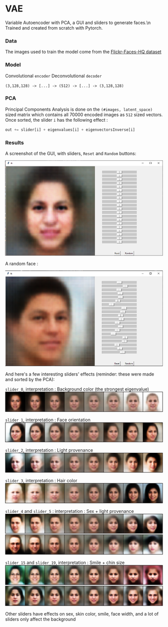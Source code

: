 # VAE
Variable Autoencoder with PCA, a GUI and sliders to generate faces.\n
Trained and created from scratch with Pytorch.

### Data

The images used to train the model come from the [Flickr-Faces-HQ dataset](https://github.com/NVlabs/ffhq-dataset)

### Model

Convolutional `encoder`
Deconvolutional `decoder`

`(3,128,128) -> [...] -> (512) -> [...] -> (3,128,128)`

### PCA

Principal Components Analysis is done on the `(#images, latent_space)` sized matrix which contains all 70000 encoded images as `512` sized vectors. Once sorted, the slider `i` has the following effect :

```python
out += slider[i] + eigenvalues[i] + eigenvectorsInverse[i]
```

### Results

A screenshot of the GUI, with sliders, `Reset` and `Random` buttons:

![](https://github.com/thomktz/VAE/blob/main/sliders_reset.PNG)


A random face :

![](https://github.com/thomktz/VAE/blob/main/sliders_random.PNG)


And here's a few interesting sliders' effects (reminder: these were made and sorted by the PCA):

`slider_0`, interpretation : Background color (the strongest eigenvalue)
![](https://github.com/thomktz/VAE/blob/main/sliders/slider_0.png)

`slider_1`, interpretation : Face orientation
![](https://github.com/thomktz/VAE/blob/main/sliders/slider_1.png)

`slider_2`, interpretation : Light provenance
![](https://github.com/thomktz/VAE/blob/main/sliders/slider_2.png)

`slider_3`, interpretation : Hair color
![](https://github.com/thomktz/VAE/blob/main/sliders/slider_3.png)

`slider_4` and `slider_5` : interpretation : Sex + light provenance
![](https://github.com/thomktz/VAE/blob/main/sliders/slider_4.png)
![](https://github.com/thomktz/VAE/blob/main/sliders/slider_5.png)

`slider_15` and `slider_19`, interpretation : Smile + chin size
![](https://github.com/thomktz/VAE/blob/main/sliders/slider_16.png)
![](https://github.com/thomktz/VAE/blob/main/sliders/slider_19.png)

Other sliders have effects on sex, skin color, smile, face width, and a lot of sliders only affect the background




